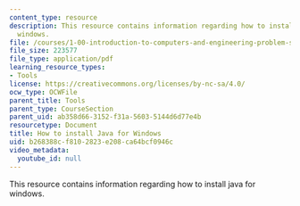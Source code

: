 ```yaml
---
content_type: resource
description: This resource contains information regarding how to install java for
  windows.
file: /courses/1-00-introduction-to-computers-and-engineering-problem-solving-spring-2012/b268388cf8102823e208ca64bcf0946c_MIT1_00S12_Insl_Java_Win.pdf
file_size: 223577
file_type: application/pdf
learning_resource_types:
- Tools
license: https://creativecommons.org/licenses/by-nc-sa/4.0/
ocw_type: OCWFile
parent_title: Tools
parent_type: CourseSection
parent_uid: ab358d66-3152-f31a-5603-5144d6d77e4b
resourcetype: Document
title: How to install Java for Windows
uid: b268388c-f810-2823-e208-ca64bcf0946c
video_metadata:
  youtube_id: null
---
```

This resource contains information regarding how to install java for windows.